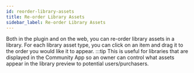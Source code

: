 ```yaml
---
id: reorder-library-assets
title: Re-order Library Assets
sidebar_label: Re-order Library Assets
---
```


Both in the plugin and on the web, you can re-order library assets in a library.  For each library asset type, you can click on an item and drag it to the order you would like it to appear.
:::tip This is useful for libraries that are displayed in the Community App so an owner can control what assets appear in the library preview to potential users/purchasers.
